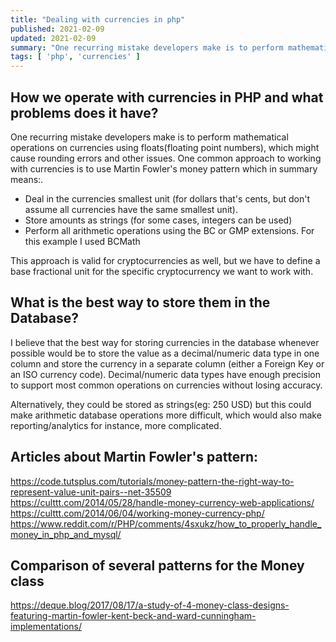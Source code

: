 ```yaml
---
title: "Dealing with currencies in php"
published: 2021-02-09
updated: 2021-02-09
summary: "One recurring mistake developers make is to perform mathematical operations on currencies using floats(floating point numbers), which might cause rounding errors and other issues."
tags: [ 'php', 'currencies' ]
---
```


## How we operate with currencies in PHP and what problems does it have?

One recurring mistake developers make is to perform mathematical operations on currencies using floats(floating point numbers), which might cause rounding errors and other issues.
One common approach to working with currencies is to use Martin Fowler's money pattern which in summary means:.
- Deal in the currencies smallest unit (for dollars that's cents, but don't assume all currencies have the same smallest unit).
- Store amounts as strings (for some cases, integers can be used)
- Perform all arithmetic operations using the BC or GMP extensions. For this example I used BCMath

This approach is valid for cryptocurrencies as well, but we have to define a base fractional unit for the specific cryptocurrency we want to work with.

## What is the best way to store them in the Database?

I believe that the best way for storing currencies in the database whenever possible would be to store the value as a decimal/numeric data type in one column and store the currency in a separate column (either a Foreign Key or an ISO currency code). Decimal/numeric data types have enough precision to support most common operations on currencies without losing accuracy.

Alternatively, they could be stored as strings(eg: 250 USD) but this could make arithmetic database operations more difficult, which would also make reporting/analytics for instance, more complicated.



## Articles about Martin Fowler's pattern:
https://code.tutsplus.com/tutorials/money-pattern-the-right-way-to-represent-value-unit-pairs--net-35509
https://culttt.com/2014/05/28/handle-money-currency-web-applications/
https://culttt.com/2014/06/04/working-money-currency-php/
https://www.reddit.com/r/PHP/comments/4sxukz/how_to_properly_handle_money_in_php_and_mysql/


## Comparison of several patterns for the Money class

https://deque.blog/2017/08/17/a-study-of-4-money-class-designs-featuring-martin-fowler-kent-beck-and-ward-cunningham-implementations/

